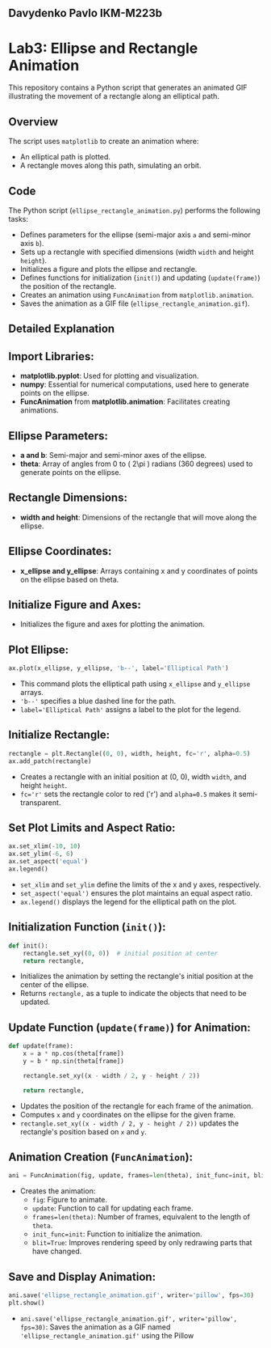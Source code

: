 ## Davydenko Pavlo IKM-M223b
# Lab3: Ellipse and Rectangle Animation

This repository contains a Python script that generates an animated GIF illustrating the movement of a rectangle along an elliptical path.

## Overview

The script uses `matplotlib` to create an animation where:
- An elliptical path is plotted.
- A rectangle moves along this path, simulating an orbit.

## Code

The Python script (`ellipse_rectangle_animation.py`) performs the following tasks:
- Defines parameters for the ellipse (semi-major axis `a` and semi-minor axis `b`).
- Sets up a rectangle with specified dimensions (width `width` and height `height`).
- Initializes a figure and plots the ellipse and rectangle.
- Defines functions for initialization (`init()`) and updating (`update(frame)`) the position of the rectangle.
- Creates an animation using `FuncAnimation` from `matplotlib.animation`.
- Saves the animation as a GIF file (`ellipse_rectangle_animation.gif`).


## Detailed Explanation

## Import Libraries:

- **matplotlib.pyplot**: Used for plotting and visualization.
- **numpy**: Essential for numerical computations, used here to generate points on the ellipse.
- **FuncAnimation** from **matplotlib.animation**: Facilitates creating animations.

## Ellipse Parameters:

- **a and b**: Semi-major and semi-minor axes of the ellipse.
- **theta**: Array of angles from 0 to \( 2\pi \) radians (360 degrees) used to generate points on the ellipse.

## Rectangle Dimensions:

- **width and height**: Dimensions of the rectangle that will move along the ellipse.

## Ellipse Coordinates:

- **x_ellipse and y_ellipse**: Arrays containing x and y coordinates of points on the ellipse based on theta.

## Initialize Figure and Axes:

- Initializes the figure and axes for plotting the animation.

## Plot Ellipse:

```python
ax.plot(x_ellipse, y_ellipse, 'b--', label='Elliptical Path')
```

- This command plots the elliptical path using `x_ellipse` and `y_ellipse` arrays.
- `'b--'` specifies a blue dashed line for the path.
- `label='Elliptical Path'` assigns a label to the plot for the legend.

## Initialize Rectangle:

```python
rectangle = plt.Rectangle((0, 0), width, height, fc='r', alpha=0.5)
ax.add_patch(rectangle)
```

- Creates a rectangle with an initial position at (0, 0), width `width`, and height `height`.
- `fc='r'` sets the rectangle color to red ('r') and `alpha=0.5` makes it semi-transparent.

## Set Plot Limits and Aspect Ratio:

```python
ax.set_xlim(-10, 10)
ax.set_ylim(-6, 6)
ax.set_aspect('equal')
ax.legend()
```

- `set_xlim` and `set_ylim` define the limits of the x and y axes, respectively.
- `set_aspect('equal')` ensures the plot maintains an equal aspect ratio.
- `ax.legend()` displays the legend for the elliptical path on the plot.

## Initialization Function (`init()`):

```python
def init():
    rectangle.set_xy((0, 0))  # initial position at center
    return rectangle,
```

- Initializes the animation by setting the rectangle's initial position at the center of the ellipse.
- Returns `rectangle,` as a tuple to indicate the objects that need to be updated.

## Update Function (`update(frame)`) for Animation:

```python
def update(frame):
    x = a * np.cos(theta[frame])
    y = b * np.sin(theta[frame])

    rectangle.set_xy((x - width / 2, y - height / 2))

    return rectangle,
```

- Updates the position of the rectangle for each frame of the animation.
- Computes `x` and `y` coordinates on the ellipse for the given frame.
- `rectangle.set_xy((x - width / 2, y - height / 2))` updates the rectangle's position based on `x` and `y`.

## Animation Creation (`FuncAnimation`):

```python
ani = FuncAnimation(fig, update, frames=len(theta), init_func=init, blit=True)
```

- Creates the animation:
  - `fig`: Figure to animate.
  - `update`: Function to call for updating each frame.
  - `frames=len(theta)`: Number of frames, equivalent to the length of `theta`.
  - `init_func=init`: Function to initialize the animation.
  - `blit=True`: Improves rendering speed by only redrawing parts that have changed.

## Save and Display Animation:

```python
ani.save('ellipse_rectangle_animation.gif', writer='pillow', fps=30)
plt.show()
```

- `ani.save('ellipse_rectangle_animation.gif', writer='pillow', fps=30)`: Saves the animation as a GIF named `'ellipse_rectangle_animation.gif'` using the Pillow